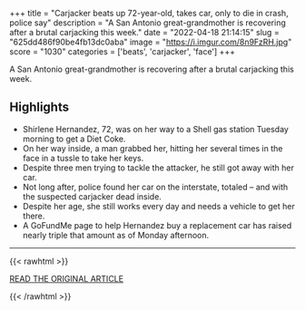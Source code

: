 +++
title = "Carjacker beats up 72-year-old, takes car, only to die in crash, police say"
description = "A San Antonio great-grandmother is recovering after a brutal carjacking this week."
date = "2022-04-18 21:14:15"
slug = "625dd486f90be4fb13dc0aba"
image = "https://i.imgur.com/8n9FzRH.jpg"
score = "1030"
categories = ['beats', 'carjacker', 'face']
+++

A San Antonio great-grandmother is recovering after a brutal carjacking this week.

## Highlights

- Shirlene Hernandez, 72, was on her way to a Shell gas station Tuesday morning to get a Diet Coke.
- On her way inside, a man grabbed her, hitting her several times in the face in a tussle to take her keys.
- Despite three men trying to tackle the attacker, he still got away with her car.
- Not long after, police found her car on the interstate, totaled – and with the suspected carjacker dead inside.
- Despite her age, she still works every day and needs a vehicle to get her there.
- A GoFundMe page to help Hernandez buy a replacement car has raised nearly triple that amount as of Monday afternoon.

---

{{< rawhtml >}}
  <p class="article-category">
    <a target="_blank" href="https://www.wcax.com/2022/04/18/carjacker-beats-up-72-year-old-takes-car-only-die-crash-police-say/">READ THE ORIGINAL ARTICLE</a>
  </p>
{{< /rawhtml >}}
